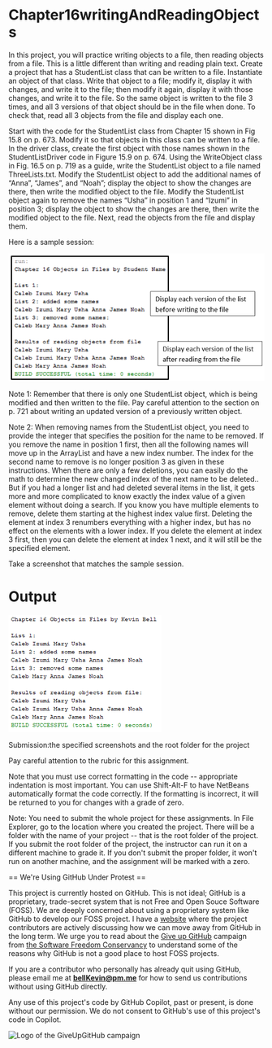 # Chapter16writingAndReadingObjects

In this project, you will practice writing objects to a file, then reading objects from a file. This is a little different than writing and reading plain text. Create a project that has a StudentList class that can be written to a file. Instantiate an object of that class. Write that object to a file; modify it, display it with changes, and write it to the file; then modify it again, display it with those changes, and write it to the file. So the same object is written to the file 3 times, and all 3 versions of that object should be in the file when done. To check that, read all 3 objects from the file and display each one.

Start with the code for the StudentList class from Chapter 15 shown in Fig 15.8 on p. 673. Modify it so that objects in this class can be written to a file. In the driver class, create the first object with those names shown in the StudentListDriver code in Figure 15.9 on p. 674. Using the WriteObject class in Fig. 16.5 on p. 719 as a guide, write the StudentList object to a file named ThreeLists.txt. Modify the StudentList object to add the additional names of “Anna”, “James”, and “Noah”; display the object to show the changes are there, then write the modified object to the file. Modify the StudentList object again to remove the names “Usha” in position 1 and “Izumi” in position 3; display the object to show the changes are there, then write the modified object to the file. Next, read the objects from the file and display them.

Here is a sample session:

![example](https://github.com/bell-kevin/Chapter16writingAndReadingObjects/blob/main/c16-WritingReadingObjects.PNG)

Note 1: Remember that there is only one StudentList object, which is being modified and then written to the file. Pay careful attention to the section on p. 721 about writing an updated version of a previously written object.

Note 2: When removing names from the StudentList object, you need to provide the integer that specifies the position for the name to be removed. If you remove the name in position 1 first, then all the following names will move up in the ArrayList and have a new index number. The index for the second name to remove is no longer position 3 as given in these instructions. When there are only a few deletions, you can easily do the math to determine the new changed index of the next name to be deleted.. But if you had a longer list and had deleted several items in the list, it gets more and more complicated to know exactly the index value of a given element without doing a search. If you know you have multiple elements to remove, delete them starting at the highest index value first. Deleting the element at index 3 renumbers everything with a higher index, but has no effect on the elements with a lower index. If you delete the element at index 3 first, then you can delete the element at index 1 next, and it will still be the specified element.

Take a screenshot that matches the sample session.

# Output

![output](https://github.com/bell-kevin/Chapter16writingAndReadingObjects/blob/main/saveMeNow.PNG)

Submission:the specified screenshots and the root folder for the project

 

Pay careful attention to the rubric for this assignment.

Note that you must use correct formatting in the code -- appropriate indentation is most important. You can use Shift-Alt-F to have NetBeans automatically format the code correctly. If the formatting is incorrect, it will be returned to you for changes with a grade of zero.

Note: You need to submit the whole project for these assignments. In File Explorer, go to the location where you created the project. There will be a folder with the name of your project -- that is the root folder of the project.  If you submit the root folder of the project, the instructor can run it on a different machine to grade it. If you don't submit the proper folder, it won't run on another machine, and the assignment will be marked with a zero.

== We're Using GitHub Under Protest ==

This project is currently hosted on GitHub.  This is not ideal; GitHub is a
proprietary, trade-secret system that is not Free and Open Souce Software
(FOSS).  We are deeply concerned about using a proprietary system like GitHub
to develop our FOSS project. I have a [website](https://bellKevin.me) where the
project contributors are actively discussing how we can move away from GitHub
in the long term.  We urge you to read about the [Give up GitHub](https://GiveUpGitHub.org) campaign 
from [the Software Freedom Conservancy](https://sfconservancy.org) to understand some of the reasons why GitHub is not 
a good place to host FOSS projects.

If you are a contributor who personally has already quit using GitHub, please
email me at **bellKevin@pm.me** for how to send us contributions without
using GitHub directly.

Any use of this project's code by GitHub Copilot, past or present, is done
without our permission.  We do not consent to GitHub's use of this project's
code in Copilot.

![Logo of the GiveUpGitHub campaign](https://sfconservancy.org/img/GiveUpGitHub.png)
